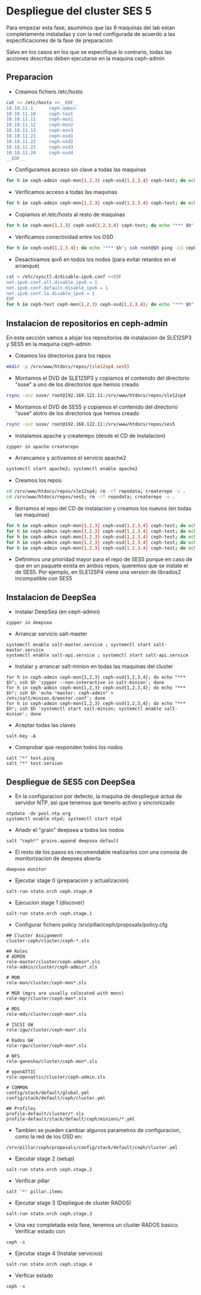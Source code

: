 # Despliegue del cluster SES 5

Para empezar esta fase, asumimos que las 9 maquinas del lab estan completamente instaladas y con la red configurada de acuerdo a las especificaciones de la fase de preparacion

Salvo en los casos en los que se especifique lo contrario, todas las acciones descritas deben ejecutarse en la maquina ceph-admin

## Preparacion

  * Creamos fichero /etc/hosts

```bash
cat >> /etc/hosts <<__EOF__
10.10.11.1      ceph-admin
10.10.11.10     ceph-test
10.10.11.11     ceph-mon1
10.10.11.12     ceph-mon2
10.10.11.13     ceph-mon3
10.10.11.21     ceph-osd1
10.10.11.22     ceph-osd2
10.10.11.23     ceph-osd3
10.10.11.24     ceph-osd4
__EOF__
```

  * Configuramos acceso sin clave a todas las maquinas

```bash
for h in ceph-admin ceph-mon{1,2,3} ceph-osd{1,2,3,4} ceph-test; do echo "*** $h"; ssh-copy-id root@$h ; done
```

  * Verificamos acceso a todas las maquinas

```bash
for h in ceph-admin ceph-mon{1,2,3} ceph-osd{1,2,3,4} ceph-test; do echo "*** $h"; ssh root@$h hostname ; done
```

  * Copiamos el /etc/hosts al resto de maquinas

```bash
for h in ceph-mon{1,2,3} ceph-osd{1,2,3,4} ceph-test; do echo "*** $h"; scp /etc/hosts root@$h:/etc ; done
```

  * Verificamos conectividad entre los OSD

```bash
for h in ceph-osd{1,2,3,4}; do echo "*** $h"; ssh root@$h ping -c3 ceph-mon1 ; done
```

  * Desactivamos ipv6 en todos los nodos (para evitar retardos en el arranque)

```bash
cat > /etc/sysctl.d/disable-ipv6.conf <<EOF
net.ipv6.conf.all.disable_ipv6 = 1
net.ipv6.conf.default.disable_ipv6 = 1
net.ipv6.conf.lo.disable_ipv6 = 1
EOF
for h in ceph-test ceph-mon{1,2,3} ceph-osd{1,2,3,4}; do echo "*** $h"; scp /etc/sysctl.d/disable-ipv6.conf root@$h:/etc/sysctl.d/disable-ipv6.conf; done
```

## Instalacion de repositorios en ceph-admin

En esta sección vamos a alojar los repositorios de  instalacion de SLE12SP3 y SES5 en la maquina ceph-admin

  * Creamos los directorios para los repos

```bash
mkdir -p /srv/www/htdocs/repos/{sle12sp4,ses5}
```

  * Montamos el DVD de SLE12SP3 y copiamos el contenido del directorio "suse" a uno de los directorios que hemos creado

```bash
rsync -avz suse/ root@192.168.122.11:/srv/www/htdocs/repos/sle12sp4
```

  * Montamos el DVD de SES5 y copiamos el contenido del directorio "suse" alotro de los directorios que hemos creado

```bash
rsync -avz suse/ root@192.168.122.11:/srv/www/htdocs/repos/ses5
```

  * Instalamos apache y createrepo (desde el CD de instalacion)

```bash
zypper in apache createrepo
```

  * Arrancamos y activamos el servicio apache2

```bash
systemctl start apache2; systemctl enable apache2
```

  * Creamos los repos

```bash
cd /srv/www/htdocs/repos/sle12sp4; rm -rf repodata; createrepo -v .
cd /srv/www/htdocs/repos/ses5; rm -rf repodata; createrepo -v .
```
  * Borramos el repo del CD de instalacion y creamos los nuevos (en todas las maquinas)

```bash
for h in ceph-admin ceph-mon{1,2,3} ceph-osd{1,2,3,4} ceph-test; do echo "*** $h"; ssh root@$h zypper rr 1 ; done
for h in ceph-admin ceph-mon{1,2,3} ceph-osd{1,2,3,4} ceph-test; do echo "*** $h"; ssh root@$h zypper ar -p 20 http://ceph-admin/repos/sle12sp4 sle2sp4 ; done
for h in ceph-admin ceph-mon{1,2,3} ceph-osd{1,2,3,4} ceph-test; do echo "*** $h"; ssh root@$h zypper ar -p 10 http://ceph-admin/repos/ses5 ses5 ; done
for h in ceph-admin ceph-mon{1,2,3} ceph-osd{1,2,3,4} ceph-test; do echo "*** $h"; ssh root@$h zypper -n --no-gpg-checks ref ; done
for h in ceph-admin ceph-mon{1,2,3} ceph-osd{1,2,3,4} ceph-test; do echo "*** $h"; ssh root@$h zypper lr ; done
```

  * Definimos una prioridad mayor para el repo de SES5 porque en caso de que en un paquete exista en ambos repos, queremos que se instale el de SES5. Por ejemplo, en SLE12SP4 viene una version de librados2 incompatible con SES5

## Instalacion de DeepSea

  * Instalar DeepSea (en ceph-admin)

```shell
zypper in deepsea
```

  * Arrancar servicio salt-master

```shell
systemctl enable salt-master.service ; systemctl start salt-master.service
systemctl enable salt-api.service ; systemctl start salt-api.service
```

  * Instalar y arrancar salt-minion en todas las maquinas del cluster

```shell
for h in ceph-admin ceph-mon{1,2,3} ceph-osd{1,2,3,4}; do echo "*** $h"; ssh $h 'zypper --non-interactive in salt-minion'; done
for h in ceph-admin ceph-mon{1,2,3} ceph-osd{1,2,3,4}; do echo "*** $h"; ssh $h 'echo "master: ceph-admin" > /etc/salt/minion.d/master.conf'; done
for h in ceph-admin ceph-mon{1,2,3} ceph-osd{1,2,3,4}; do echo "*** $h"; ssh $h 'systemctl start salt-minion; systemctl enable salt-minion'; done
```

  * Aceptar todas las claves

```shell
salt-key -A
```

  * Comprobar que responden todos los nodos

```shell
salt "*" test.ping
salt "*" test.version
```

## Despliegue de SES5 con DeepSea

  * En la configuracion por defecto, la maquina de despliegue actua de servidor NTP, asi que tenemos que tenerlo activo y sincronizado

```shell
ntpdate -dv pool.ntp.org
systemctl enable ntpd; systemctl start ntpd
```

  * Añadir el "grain" deepsea a todos los nodos

```shell
salt "ceph*" grains.append deepsea default
```

  * El resto de los pasos es recomendable realizarlos con una consola de monitorizacion de deepsea abierta

```shell
deepsea monitor
```

  * Ejecutar stage 0 (preparacion y actualizacion)

```shell
salt-run state.orch ceph.stage.0
```

  * Ejecucion stage 1 (discover)

```shell
salt-run state.orch ceph.stage.1
```

  * Configurar fichero policy  /srv/pillar/ceph/proposals/policy.cfg

```
## Cluster Assignment
cluster-ceph/cluster/ceph-*.sls

## Roles
# ADMIN
role-master/cluster/ceph-admin*.sls
role-admin/cluster/ceph-admin*.sls

# MON
role-mon/cluster/ceph-mon*.sls

# MGR (mgrs are usually colocated with mons)
role-mgr/cluster/ceph-mon*.sls

# MDS
role-mds/cluster/ceph-mon*.sls

# ISCSI GW
role-igw/cluster/ceph-mon*.sls

# Rados GW
role-rgw/cluster/ceph-mon*.sls

# NFS
role-ganesha/cluster/ceph-mon*.sls

# openATTIC
role-openattic/cluster/ceph-admin.sls

# COMMON
config/stack/default/global.yml
config/stack/default/ceph/cluster.yml

## Profiles
profile-default/cluster/*.sls
profile-default/stack/default/ceph/minions/*.yml
```

  * Tambien se pueden cambiar algunos parametros de configuracion, como la red de los OSD en:

```
/srv/pillar/ceph/proposals/config/stack/default/ceph/cluster.yml
```

  * Ejecutar stage 2 (setup)

```shell
salt-run state.orch ceph.stage.2
```

  * Verificar pillar

```shell
salt '*' pillar.items
```

  * Ejecutar stage 3 (Depliegue de cluster RADOS)

```shell
salt-run state.orch ceph.stage.3
```

  * Una vez completada esta fase, tenemos un cluster RADOS basico. Verificar estado con

```shell
ceph -s
```

  * Ejecutar stage 4 (Instalar servicios) 

```shell
salt-run state.orch ceph.stage.4
```

  * Verficar estado

```shell
ceph -s
```

